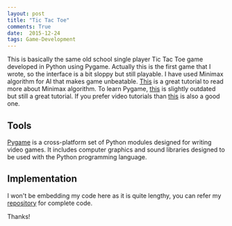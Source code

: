 ```yaml
---
layout: post
title: "Tic Tac Toe"
comments: True
date:  2015-12-24
tags: Game-Development
---
```


This is basically the same old school single player Tic Tac Toe game developed in Python using Pygame. Actually this is the first game that I wrote, so the interface is a bit sloppy but still playable. I have used Minimax algorithm for AI that makes game unbeatable. [This](http://neverstopbuilding.com/minimax) is a great tutorial to read more about Minimax algorithm. To learn Pygame, [this](http://thepythongamebook.com/en:pygame:start) is slightly outdated but still a great tutorial. If you prefer video tutorials than [this](https://www.youtube.com/playlist?list=PL6gx4Cwl9DGAjkwJocj7vlc_mFU-4wXJq) is also a good one.

## Tools

[Pygame](http://www.pygame.org/download.shtml) is a cross-platform set of Python modules designed for writing video games. It includes computer graphics and sound libraries designed to be used with the Python programming language.

## Implementation

I won't be embedding my code here as it is quite lengthy, you can refer my [repository](https://github.com/IshankGulati/Tic-Tac-Toe) for complete code.


Thanks!